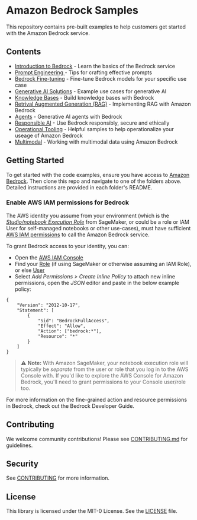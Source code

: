 # Amazon Bedrock Samples 

This repository contains pre-built examples to help customers get started with the Amazon Bedrock service.

## Contents

- [Introduction to Bedrock](introduction-to-bedrock) - Learn the basics of the Bedrock service
- [Prompt Engineering ](prompt-engineering) - Tips for crafting effective prompts 
- [Bedrock Fine-tuning](bedrock-fine-tuning) - Fine-tune Bedrock models for your specific use case
- [Generative AI Solutions](generative-ai-solutions) - Example use cases for generative AI
- [Knowledge Bases](knowledge-bases) - Build knowledge bases with Bedrock
- [Retrival Augmented Generation (RAG)](rag-solutions) - Implementing RAG with Amazon Bedrock
- [Agents](agents) - Generative AI agents with Bedrock
- [Responsible AI](responsible-ai) - Use Bedrock responsibly, secure and ethically
- [Operational Tooling](ops-tooling) - Helpful samples to help operationalize your useage of Amazon Bedrock
- [Multimodal](multimodal) - Working with multimodal data using Amazon Bedrock

## Getting Started

To get started with the code examples, ensure you have access to [Amazon Bedrock](https://aws.amazon.com/bedrock/). Then clone this repo and navigate to one of the folders above. Detailed instructions are provided in each folder's README.

### Enable AWS IAM permissions for Bedrock

The AWS identity you assume from your environment (which is the [*Studio/notebook Execution Role*](https://docs.aws.amazon.com/sagemaker/latest/dg/sagemaker-roles.html) from SageMaker, or could be a role or IAM User for self-managed notebooks or other use-cases), must have sufficient [AWS IAM permissions](https://docs.aws.amazon.com/IAM/latest/UserGuide/access_policies.html) to call the Amazon Bedrock service.

To grant Bedrock access to your identity, you can:

- Open the [AWS IAM Console](https://us-east-1.console.aws.amazon.com/iam/home?#)
- Find your [Role](https://us-east-1.console.aws.amazon.com/iamv2/home?#/roles) (if using SageMaker or otherwise assuming an IAM Role), or else [User](https://us-east-1.console.aws.amazon.com/iamv2/home?#/users)
- Select *Add Permissions > Create Inline Policy* to attach new inline permissions, open the *JSON* editor and paste in the below example policy:

```
{
    "Version": "2012-10-17",
    "Statement": [
        {
            "Sid": "BedrockFullAccess",
            "Effect": "Allow",
            "Action": ["bedrock:*"],
            "Resource": "*"
        }
    ]
}
```

> ⚠️ **Note:** With Amazon SageMaker, your notebook execution role will typically be *separate* from the user or role that you log in to the AWS Console with. If you'd like to explore the AWS Console for Amazon Bedrock, you'll need to grant permissions to your Console user/role too.

For more information on the fine-grained action and resource permissions in Bedrock, check out the Bedrock Developer Guide.

## Contributing

We welcome community contributions! Please see [CONTRIBUTING.md](CONTRIBUTING.md) for guidelines.

## Security

See [CONTRIBUTING](CONTRIBUTING.md#security-issue-notifications) for more information.

## License

This library is licensed under the MIT-0 License. See the [LICENSE](LICENSE) file.
